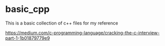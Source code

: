 # basic_cpp
This is a basic collection of c++ files for my reference

https://medium.com/c-programming-language/cracking-the-c-interview-part-1-1b01879779e9
